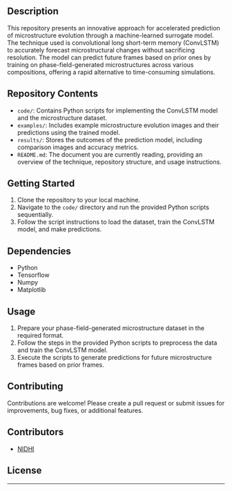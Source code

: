 ## Description

This repository presents an innovative approach for accelerated prediction of microstructure evolution through a machine-learned surrogate model. The technique used is convolutional long short-term memory (ConvLSTM) to accurately forecast microstructural changes without sacrificing resolution. The model can predict future frames based on prior ones by training on phase-field-generated microstructures across various compositions, offering a rapid alternative to time-consuming simulations.

## Repository Contents

- `code/`: Contains Python scripts for implementing the ConvLSTM model and the microstructure dataset.
- `examples/`: Includes example microstructure evolution images and their predictions using the trained model.
- `results/`: Stores the outcomes of the prediction model, including comparison images and accuracy metrics.
- `README.md`: The document you are currently reading, providing an overview of the technique, repository structure, and usage instructions.

## Getting Started

1. Clone the repository to your local machine.
2. Navigate to the `code/` directory and run the provided Python scripts sequentially.
3. Follow the script instructions to load the dataset, train the ConvLSTM model, and make predictions.

## Dependencies

- Python 
- Tensorflow 
- Numpy 
- Matplotlib 

## Usage

1. Prepare your phase-field-generated microstructure dataset in the required format.
2. Follow the steps in the provided Python scripts to preprocess the data and train the ConvLSTM model.
3. Execute the scripts to generate predictions for future microstructure frames based on prior frames.

## Contributing

Contributions are welcome! Please create a pull request or submit issues for improvements, bug fixes, or additional features.

## Contributors

- [NIDHI](https://github.com/nidhiyadav2003)
  
## License

---

